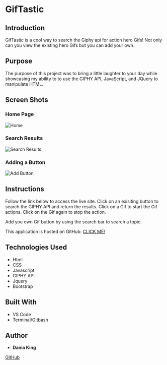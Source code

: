 # GifTastic

## Introduction

GifTastic is a cool way to search the Giphy api for action hero Gifs!
Not only can you view the existing hero Gifs but you can add your own.

## Purpose

The purpose of this project was to bring a little laughter to your day
while showcasing my ability to to use the GIPHY API, JavaScript, and JQuery
to manipulate HTML.

## Screen Shots

### Home Page

![Home](https://res.cloudinary.com/dking14/image/upload/v1595790946/GifTastic/gif_landing_i80oob.jpg "Home Page")

### Search Results

![Search Results](https://res.cloudinary.com/dking14/image/upload/v1595790946/GifTastic/gif_results_wibhci.jpg "Search Results")

### Adding a Button

![Add Button](https://res.cloudinary.com/dking14/image/upload/v1595790945/GifTastic/gif_add_ec16lj.jpg "Add Button")

## Instructions

Follow the link below to access the live site. Click on an exisiting button
to search the GIPHY API and return the results. Click on a Gif to start the
Gif actions. Click on the Gif again to stop the action.

Add you own Gif button by using the search bar to search a topic.

This application is hosted on GitHub: [CLICK ME!](https://nappyloc.github.io/GifTastic/)

## Technologies Used

- Html
- CSS
- Javascript
- GIPHY API
- Jquery
- Bootstrap

## Built With

- VS Code
- Terminal/Gitbash

## Author

- **Dania King**

[GitHub](https://github.com/Nappyloc/GifTastic)
